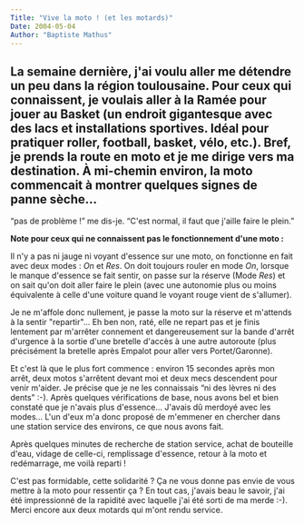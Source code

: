 ```yaml
---
Title: "Vive la moto ! (et les motards)"
Date: 2004-05-04
Author: "Baptiste Mathus"
---
```


La semaine dernière, j'ai voulu aller me détendre un peu dans la région toulousaine. Pour ceux qui connaissent, je voulais aller à la Ramée pour jouer au Basket (un endroit gigantesque avec des lacs et installations sportives. Idéal pour pratiquer roller, football, basket, vélo, etc.). Bref, je prends la route en moto et je me dirige vers ma destination. À mi-chemin environ, la moto commencait à montrer quelques signes de panne sèche...
----------------

“pas de problème !” me dis-je. “C'est normal, il faut que j'aille faire
le plein.”

**Note pour ceux qui ne connaissent pas le fonctionnement d'une moto :**

Il n'y a pas ni jauge ni voyant d'essence sur une moto, on fonctionne en
fait avec deux modes : *On* et *Res*. On doit toujours rouler en mode
*On*, lorsque le manque d'essence se fait sentir, on passe sur la
réserve (Mode *Res*) et on sait qu'on doit aller faire le plein (avec
une autonomie plus ou moins équivalente à celle d'une voiture quand le
voyant rouge vient de s'allumer).

Je ne m'affole donc nullement, je passe la moto sur la réserve et
m'attends à la sentir "repartir"... Eh ben non, raté, elle ne repart pas
et je finis lentement par m'arrêter connement et dangereusement sur la
bande d'arrêt d'urgence à la sortie d'une bretelle d'accès à une autre
autoroute (plus précisément la bretelle après Empalot pour aller vers
Portet/Garonne).

Et c'est là que le plus fort commence : environ 15 secondes après mon
arrêt, deux motos s'arrêtent devant moi et deux mecs descendent pour
venir m'aider. Je précise que je ne les connaissais “ni des lèvres ni
des dents” :-). Après quelques vérifications de base, nous avons bel et
bien constaté que je n'avais plus d'essence... J'avais dû merdoyé avec
les modes... L'un d'eux m'a donc proposé de m'emmener en chercher dans
une station service des environs, ce que nous avons fait.

Après quelques minutes de recherche de station service, achat de
bouteille d'eau, vidage de celle-ci, remplissage d'essence, retour à la
moto et redémarrage, me voilà reparti !

C'est pas formidable, cette solidarité ? Ça ne vous donne pas envie de
vous mettre à la moto pour ressentir ça ? En tout cas, j'avais beau le
savoir, j'ai été impressionné de la rapidité avec laquelle j'ai été
sorti de ma merde :-). Merci encore aux deux motards qui m'ont rendu
service.

